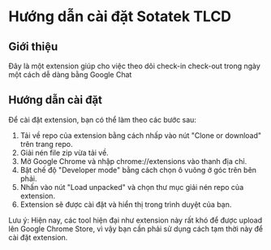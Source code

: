# Hướng dẫn cài đặt Sotatek TLCD

## Giới thiệu

Đây là một extension giúp cho việc theo dõi check-in check-out trong ngày một cách dễ dàng bằng Google Chat

## Hướng dẫn cài đặt

Để cài đặt extension, bạn có thể làm theo các bước sau:

1. Tải về repo của extension bằng cách nhấp vào nút "Clone or download" trên trang repo.
2. Giải nén file zip vừa tải về.
3. Mở Google Chrome và nhập chrome://extensions vào thanh địa chỉ.
4. Bật chế độ "Developer mode" bằng cách chọn ô vuông ở góc trên bên phải.
5. Nhấn vào nút "Load unpacked" và chọn thư mục giải nén repo của extension.
6. Extension sẽ được cài đặt và hiển thị trong trình duyệt của bạn.

Lưu ý: Hiện nay, các tool hiện đại như extension này rất khó để được upload lên Google Chrome Store, vì vậy bạn cần phải sử dụng cách tạm thời này để cài đặt extension.
